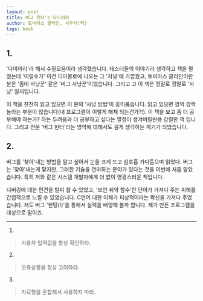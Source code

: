 ```yaml
---
layout: post
title: 버그 헌터's 다이어리
author: 토비아스 클라인, 서우석(역)
tags: book
---
```


## 1. 
'다이어리'라 해서 수필모음이라 생각했습니다. 테스터들의 이야기라 생각하고 책을 펼쳤는데 '이럴수가' 이건 디아블로에 나오는 그 '저널'에 가깝웠고, 토비아스 클라인이란 분은  '좀비 사냥꾼' 같은 '버그 사냥꾼'이었습니다. 그리고 고 이 책은 정말로 정말로 '사냥' 일지입니다.

이 책을 찬찬히 읽고 있으면 이 분의 '사냥 방법'이 흥미롭습니다. 읽고 있으면 깜짝 깜짝 놀라는 부분이 많습니다(내 프로그램이 이렇게 해체 되는건가?!). 이 책을 보고 좀 더 공부해야 하는가? 하는 두려움과 더 공부하고 싶다는 열정이 생겨버릴만큼 강렬한 책 입니다. 그리고 전문 '버그 헌터'라는 영역에 대해서도 깊게 생각하는 계기가 되었습니다. 

## 2.
버그를 '찾아'내는 방법을 알고 싶어서 눈을 크게 뜨고 심호흡 가다듬으며 읽었다. 버그는 '찾아'내는게 맞지만, 그러한 기술을 연마하는 분야가 있다는 것을 이번에 처음 알았습니다. 특히 저와 같은 시스템 개발자에게 더 없이 영광스러운 책입니다.

디버깅에 대한 편견을 탈피 할 수 있었고, '보안 취약 함수'란 단어가 가져다 주는 피해를 간접적으로 느낄 수 있었습니다. C언어 대한 이해가 피상적이라는 확신을 가져다 주었습니다. 저도 버그 '헌팅(!)'을 통해서 실력을 배양해 볼까 합니다. 제가 만든 프로그램을 대상으로 말이죠.

- - -

1. 
> 사용자 입력값을 항상 확인하라.

2. 
> 오류상황을 항상 고려하라.

3. 
> 자료형을 혼합해서 사용하지 마라.